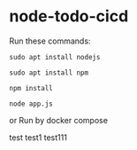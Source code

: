 # node-todo-cicd

Run these commands:


`sudo apt install nodejs`


`sudo apt install npm`


`npm install`

`node app.js`

or Run by docker compose

test
test1
test111
